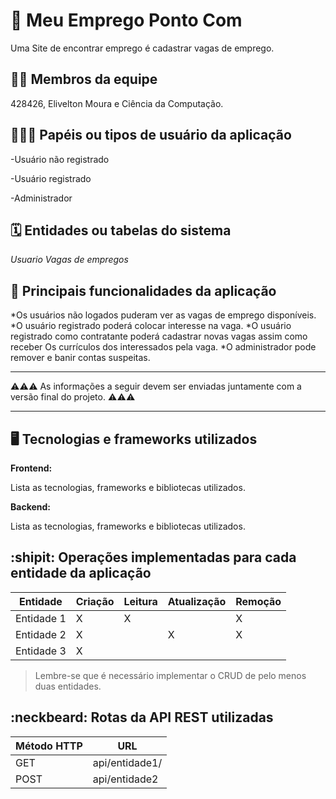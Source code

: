 # :checkered_flag: Meu Emprego Ponto Com 

Uma Site de encontrar emprego é cadastrar vagas de emprego. 

## :technologist: Membros da equipe

428426, Elivelton Moura e Ciência da Computação.

## :people_holding_hands: Papéis ou tipos de usuário da aplicação

-Usuário não registrado

-Usuário registrado

-Administrador

## :spiral_calendar: Entidades ou tabelas do sistema

*Usuario*
*Vagas de empregos*

## :triangular_flag_on_post:	 Principais funcionalidades da aplicação

*Os usuários não logados puderam ver as vagas de emprego  disponíveis.
*O usuário registrado poderá colocar interesse na vaga.
*O usuário registrado como contratante poderá cadastrar novas vagas assim como receber Os currículos dos interessados pela vaga. 
*O administrador pode remover e banir contas suspeitas.


----

:warning::warning::warning: As informações a seguir devem ser enviadas juntamente com a versão final do projeto. :warning::warning::warning:


----

## :desktop_computer: Tecnologias e frameworks utilizados

**Frontend:**

Lista as tecnologias, frameworks e bibliotecas utilizados.

**Backend:**

Lista as tecnologias, frameworks e bibliotecas utilizados.


## :shipit: Operações implementadas para cada entidade da aplicação


| Entidade| Criação | Leitura | Atualização | Remoção |
| --- | --- | --- | --- | --- |
| Entidade 1 | X |  X  |  | X |
| Entidade 2 | X |    |  X | X |
| Entidade 3 | X |    |  |  |

> Lembre-se que é necessário implementar o CRUD de pelo menos duas entidades.

## :neckbeard: Rotas da API REST utilizadas

| Método HTTP | URL |
| --- | --- |
| GET | api/entidade1/|
| POST | api/entidade2 |
